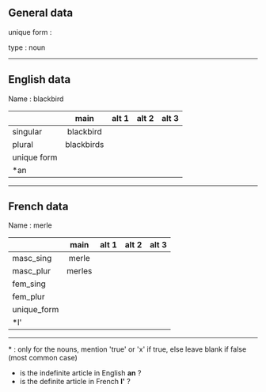 ## General data

unique form :

type : noun

---

## English data

Name : blackbird

|             |    main    | alt 1 | alt 2 | alt 3 |
| :---------- | :--------: | :---: | :---: | ----- |
| singular    | blackbird  |       |       |       |
| plural      | blackbirds |       |       |       |
| unique form |            |       |       |       |
| \*an        |            |       |       |       |

---

## French data

Name : merle

|             |  main  | alt 1 | alt 2 | alt 3 |
| :---------- | :----: | :---: | :---: | :---: |
| masc_sing   | merle  |       |       |       |
| masc_plur   | merles |       |       |       |
| fem_sing    |        |       |       |       |
| fem_plur    |        |       |       |       |
| unique_form |        |       |       |       |
| \*l'        |        |       |       |       |

---

\* : only for the nouns, mention 'true' or 'x' if true, else leave blank if false (most common case)

- is the indefinite article in English **an** ?
- is the definite article in French **l'** ?
